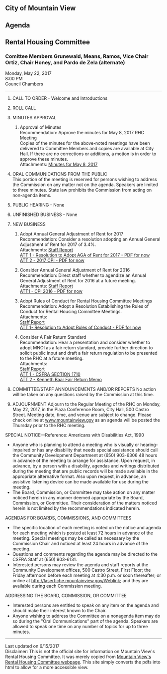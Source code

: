 <script>
  (function(i,s,o,g,r,a,m){i['GoogleAnalyticsObject']=r;i[r]=i[r]||function(){
  (i[r].q=i[r].q||[]).push(arguments)},i[r].l=1*new Date();a=s.createElement(o),
  m=s.getElementsByTagName(o)[0];a.async=1;a.src=g;m.parentNode.insertBefore(a,m)
  })(window,document,'script','https://www.google-analytics.com/analytics.js','ga');

  ga('create', 'UA-101098054-2', 'auto');
  ga('send', 'pageview');

</script>
<div id="google_translate_element"></div><script type="text/javascript">
function googleTranslateElementInit() {
  new google.translate.TranslateElement({pageLanguage: 'en', layout: google.translate.TranslateElement.InlineLayout.SIMPLE}, 'google_translate_element');
}
</script><script type="text/javascript" src="//translate.google.com/translate_a/element.js?cb=googleTranslateElementInit"></script>
        

## City of Mountain View
## Agenda
## Rental Housing Committee

### Comittee Members Grunewald, Means, Ramos, Vice Chair Ortiz, Chair Honey, and Pardo de Zela (alternate)

Monday, May 22, 2017  
8:00 PM  
Council Chambers  

***

1. CALL TO ORDER - Welcome and Introductions  

2. ROLL CALL

3. MINUTES APPROVAL  
    1. Approval of Minutes  
	Recommendation: Approve the minutes for May 8, 2017 RHC Meeting  
	Copies of the minutes for the above-noted meetings have been delivered to Committee Members and copies are available at City Hall.  If there are no corrections or additions, a motion is in order to approve these minutes.  
	Attachments: [Minutes for May 8, 2017](minutes05222017) 

4. ORAL COMMUNICATIONS FROM THE PUBLIC  
This portion of the meeting is reserved for persons wishing to address the Commission on any matter not on the agenda.  Speakers are limited to three minutes.  State law prohibits the Commission from acting on non-agenda items.

5. PUBLIC HEARING - None

6. UNFINISHED BUSINESS - None

7.  NEW BUSINESS  
      1. Adopt Annual General Adjustment of Rent for 2017  
	  Recommendation: Consider a resolution adopting an Annual General Adjustment of Rent for 2017 of 3.4%.  
	  Attachments: [Staff Report](memo006)  
	  [ATT 1 - Resolution to Adopt AGA of Rent for 2017 - PDF for now](att004.pdf)  
	  [ATT 2 - 2017 CPI - PDF for now](att005.pdf)     

      2. Consider Annual General Adjustment of Rent for 2016  
	  Recommendation: Direct staff whether to agendize an Annual General Adjustment of Rent for 2016 at a future meeting.  
	  Attachments: [Staff Report](memo007)  
	  [ATT1 - CPI 2016 - PDF for now](att006.pdf)    

      3. Adopt Rules of Conduct for Rental Housing Committee Meetings  
	  Recommendation: Adopt a Resolution Establishing the Rules of Conduct for Rental Housing Committee Meetings.  
	  Attachments:  
	  [Staff Report](memo008)  
	  [ATT 1- Resolution to Adopt Rules of Conduct - PDF for now](att007.pdf)      

      4. Consider A Fair Return Standard  
	  Recommendation: Hear a presentation and consider whether to adopt MNOI as a fair return standard, provide further direction to solicit public input and draft a fair return regulation to be presented to the RHC at a future meeting.  
	  Attachments:  
	  [Staff Report](memo009)  
	  [ATT 1 - CSFRA SECTION 1710](https://library.municode.com/ca/mountain_view/codes/code_of_ordinances?nodeId=PTITHCH_ARTXVIICOSTFAREAC_S1710PEINREADAS)  
	  [ATT 2 - Kenneth Baar Fair Return Memo](att008)      

8. COMMITTEE/STAFF ANNOUNCEMENTS AND/OR REPORTS
No action will be taken on any questions raised by the Commission at this time.

9. ADJOURNMENT
Adjourn to the Regular Meeting of the RHC on Monday, May 22, 2017, in the Plaza Conference Room, City Hall, 500 Castro Street.  Meeting date, time, and venue are subject to change.  Please check online at www.mountainview.gov as an agenda will be posted the Thursday prior to the RHC meeting.

SPECIAL NOTICE—Reference:  Americans with Disabilities Act, 1990
- Anyone   who   is   planning   to   attend   a   meeting   who   is   visually   or   hearing-impaired   or   has   any   disability   that   needs   special assistance   should   call   the   Community   Development   Department   at   (650)   903-6306 48 hours   in   advance   of   the   meeting   to arrange  for  assistance.    Upon  request,  in  advance,  by  a  person  with  a  disability,  agendas  and  writings  distributed  during  the meeting  that  are  public  records  will  be  made  available  in  the  appropriate  alternative  format.    Also  upon  request,  in  advance, an assistive listening device can be made available for use during the meeting.
- The   Board,   Commission,   or   Committee   may   take   action   on   any   matter   noticed   herein   in   any   manner   deemed   appropriate by   the   Board,   Commission,   or   Committee.      Their   consideration   of   the   matters   noticed   herein   is   not   limited   by   the recommendations indicated herein.

AGENDAS FOR BOARDS, COMMISSIONS, AND COMMITTEES
- The  specific  location  of  each  meeting  is  noted  on  the  notice  and  agenda  for  each  meeting  which  is  posted  at  least  72 hours in  advance  of  the  meeting.    Special  meetings  may  be  called  as  necessary  by  the  Commission  Chair  and  noticed  at  least  24 hours in advance of the meeting.
- Questions and comments regarding the agenda may be directed to the CSFRA Staff at (650) 903-6131.
- Interested   persons   may   review   the   agenda   and   staff   reports   at   the   Community   Development   offices,   500 Castro   Street, First Floor; the Friday afternoon before each meeting at 4:30 p.m. or soon thereafter; or online at http://laserfiche.mountainview.gov/Weblink; and they are available during each Commission meeting.

ADDRESSING THE BOARD, COMMISSION, OR COMMITTEE
- Interested persons are entitled to speak on any item on the agenda and should make their interest known to the Chair.
-  Anyone  wishing  to  address  the  Committee  on  a  nonagenda  item  may  do  so  during  the  "Oral  Communications"  part  of  the agenda.  Speakers are allowed to speak one time on any number of topics for up to three minutes.  


***
Last updated on 6/15/2017  
Disclaimer: This is not the official site for information on Mountain View's Rental Housing Committee. It was merely copied from [Mountain View's Rental Housing Committee webpage](http://mountainview.gov/council/rental_housing_committee/default.asp). This site simply converts the pdfs into html to allow for a more accessible view.
